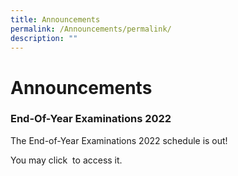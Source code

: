 ```yaml
---
title: Announcements
permalink: /Announcements/permalink/
description: ""
---
```

Announcements
=================

### End-Of-Year Examinations 2022

The End-of-Year Examinations 2022 schedule is out!

You may click  to access it.